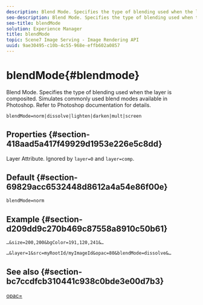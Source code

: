 ```yaml
---
description: Blend Mode. Specifies the type of blending used when the layer is composited. Simulates commonly used blend modes available in Photoshop. Refer to Photoshop documentation for details.
seo-description: Blend Mode. Specifies the type of blending used when the layer is composited. Simulates commonly used blend modes available in Photoshop. Refer to Photoshop documentation for details.
seo-title: blendMode
solution: Experience Manager
title: blendMode
topic: Scene7 Image Serving - Image Rendering API
uuid: 9ae30495-c10b-4c55-968e-effb602a0857
---
```


# blendMode{#blendmode}

Blend Mode. Specifies the type of blending used when the layer is composited. Simulates commonly used blend modes available in Photoshop. Refer to Photoshop documentation for details.

 `blendMode=norm|dissolve|lighten|darken|mult|screen`

## Properties {#section-418aad5a417f49929d1953e226e5c8dd}

Layer Attribute. Ignored by `layer=0` and `layer=comp`.

## Default {#section-69829acc6532448d8612a4a54e86f00e}

`blendMode=norm`

## Example {#section-d209dd9c270b469c87558a8910c50b61}

`…&size=200,200&bgColor=191,120,241&…`

`…&layer=1&src=myRootId/myImageId&opac=80&blendMode=dissolve&…`

## See also {#section-bc7ccdfcb310441c938c0bde3e00d7b3}

[opac=](../../../../../is-api/http-ref/image-serving-api-ref/c-http-protocol-reference/c-command-reference/r-opac.md#reference-d2269b51aca34599a08d0a46ee5c27e5) 
